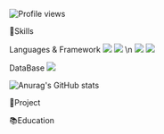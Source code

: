 
![Profile views](https://gpvc.arturio.dev/[YOUR_PROFILE_USERNAME])
<!--
<a href="https://hxxxxxl.tistory.com/" target="_blank"><img src="https://img.shields.io/badge/Tistory-FDFEFE?style=?style=social&logo=appveyor&logo=#20C997&logoColor=17202A"/></a>
-->
:pushpin:Skills

Languages & Framework
<img src="https://img.shields.io/badge/Java-#007396?style=flat-square&logo=Java&logoColor=white"/>
<img src="https://img.shields.io/badge/JavaScript-#F7DF1E?style=flat-square&logo=Java&logoColor=black"/>
\n
<img src="https://img.shields.io/badge/Spring-#6DB33F?style=flat-square&logo=Spring Framework&logoColor=white"/>
<img src="https://img.shields.io/badge/Spring Boot-#6DB33F?style=flat-square&logo=Spring Boot&logoColor=white"/>


DataBase
<img src="https://img.shields.io/badge/Oracle-#F80000?style=flat-square&logo=Oracle DB&logoColor=white"/>





<!--
예시
<img src="https://img.shields.io/badge/Android-3DDC84?style=flat-square&logo=Android&logoColor=white"/>
<img src="https://img.shields.io/badge/뱃지레이블-배경색?style=뱃지모양&logo=로고&logoColor=로고색상"/>
<a href="링크" target="_blank"><img src="https://img.shields.io/badge/뱃지레이블-배경색?style=뱃지모양&logo=로고&logoColor=로고색상"/></a>
-->




<!--
![Anurag's GitHub stats](https://github-readme-stats.vercel.app/api?username=사용자ID&show_icons=true&theme=radical)
-->
![Anurag's GitHub stats](https://github-readme-stats.vercel.app/api?username=Pracrobo&show_icons=true&theme=yeblu&show_icons=true)


:eyes:Project





:books:Education





<!---
Pracrobo/Pracrobo is a ✨ special ✨ repository because its `README.md` (this file) appears on your GitHub profile.
You can click the Preview link to take a look at your changes.
--->

